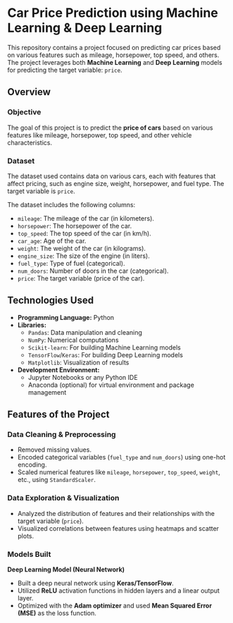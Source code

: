 # Car Price Prediction using Machine Learning & Deep Learning

This repository contains a project focused on predicting car prices based on various features such as mileage, horsepower, top speed, and others. The project leverages both **Machine Learning** and **Deep Learning** models for predicting the target variable: `price`.

## Overview

### Objective
The goal of this project is to predict the **price of cars** based on various features like mileage, horsepower, top speed, and other vehicle characteristics.

### Dataset
The dataset used contains data on various cars, each with features that affect pricing, such as engine size, weight, horsepower, and fuel type. The target variable is `price`.

The dataset includes the following columns:
- `mileage`: The mileage of the car (in kilometers).
- `horsepower`: The horsepower of the car.
- `top_speed`: The top speed of the car (in km/h).
- `car_age`: Age of the car.
- `weight`: The weight of the car (in kilograms).
- `engine_size`: The size of the engine (in liters).
- `fuel_type`: Type of fuel (categorical).
- `num_doors`: Number of doors in the car (categorical).
- `price`: The target variable (price of the car).

## Technologies Used
- **Programming Language:** Python
- **Libraries:**
  - `Pandas`: Data manipulation and cleaning
  - `NumPy`: Numerical computations
  - `Scikit-learn`: For building Machine Learning models
  - `TensorFlow`/`Keras`: For building Deep Learning models
  - `Matplotlib`: Visualization of results
- **Development Environment:**
  - Jupyter Notebooks or any Python IDE
  - Anaconda (optional) for virtual environment and package management

## Features of the Project

### Data Cleaning & Preprocessing
- Removed missing values.
- Encoded categorical variables (`fuel_type` and `num_doors`) using one-hot encoding.
- Scaled numerical features like `mileage`, `horsepower`, `top_speed`, `weight`, etc., using `StandardScaler`.

### Data Exploration & Visualization
- Analyzed the distribution of features and their relationships with the target variable (`price`).
- Visualized correlations between features using heatmaps and scatter plots.

### Models Built
 **Deep Learning Model (Neural Network)**
- Built a deep neural network using **Keras/TensorFlow**.
- Utilized **ReLU** activation functions in hidden layers and a linear output layer.
- Optimized with the **Adam optimizer** and used **Mean Squared Error (MSE)** as the loss function.


